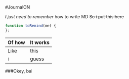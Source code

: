 #JournalON

*I just need to remember* how to write MD
~~So i put this here~~
```javascript
function toRemind(me) {
};
```

Of how  | It works
------- | ---------
Like    | this
i       | guess

###Okey, bai